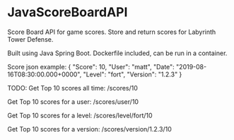# JavaScoreBoardAPI

Score Board API for game scores. Store and return scores for Labyrinth Tower Defense.

Built using Java Spring Boot. Dockerfile included, can be run in a container.

Score json example:
{
    "Score": 10,
    "User": "matt",
    "Date": "2019-08-16T08:30:00.000+0000",
    "Level": "fort",
    "Version": "1.2.3"
}

TODO:
Get Top 10 scores all time:
/scores/10

Get Top 10 scores for a user:
/scores/user/10

Get Top 10 scores for a level:
/scores/level/fort/10

Get Top 10 scores for a version:
/scores/version/1.2.3/10
